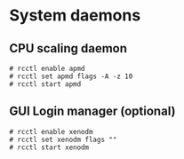 # System daemons

## CPU scaling daemon
```shell
# rcctl enable apmd
# rcctl set apmd flags -A -z 10
# rcctl start apmd
```

## GUI Login manager (optional)
```shell
# rcctl enable xenodm
# rcctl set xenodm flags ""
# rcctl start xenodm
```
